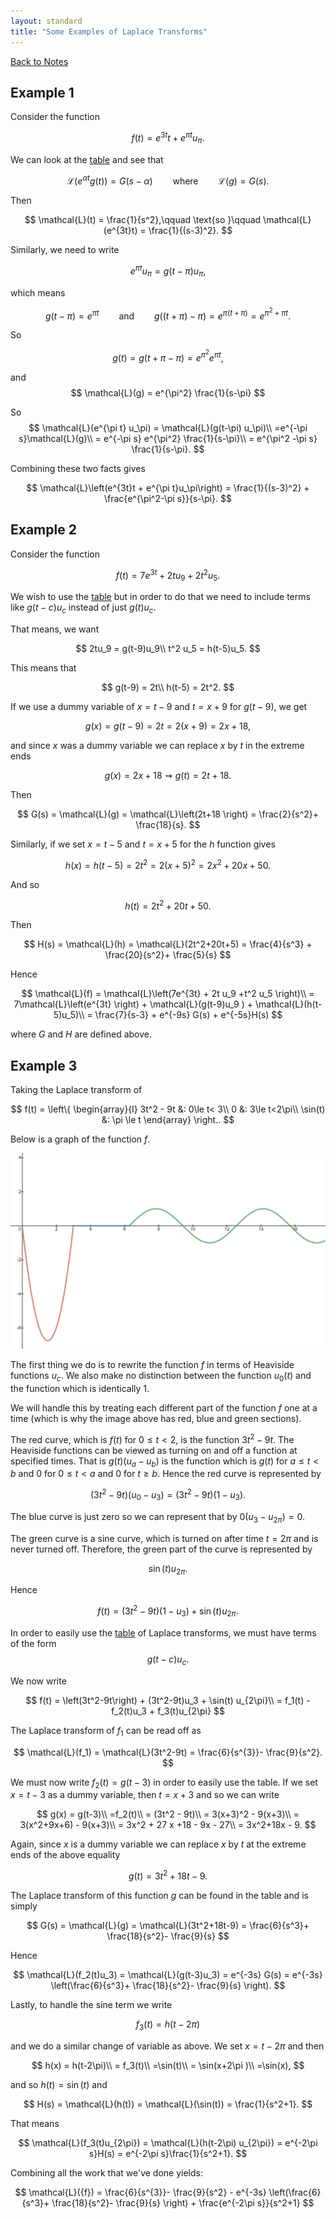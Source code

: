 ```yaml
---
layout: standard
title: "Some Examples of Laplace Transforms"
---
```


[Back to Notes](/../index.md)



## Example 1



Consider the function 


$$
f(t) = e^{3t}t + e^{\pi t} u_\pi.
$$


We can look at the [table](Laplace.Transform.Table.pdf) and see that 


$$
\mathcal{L}(e^{\alpha t}g(t)) = G(s-\alpha)\qquad \text{where}\qquad \mathcal{L}(g) = G(s).
$$


Then


$$
\mathcal{L}(t) = \frac{1}{s^2},\qquad \text{so }\qquad \mathcal{L}(e^{3t}t) = \frac{1}{(s-3)^2}.
$$


Similarly, we need to write


$$
e^{\pi t}u_\pi = g(t-\pi) u_\pi,
$$


which means


$$
g(t-\pi) = e^{\pi t}\qquad\text{and}\qquad  g\left((t+\pi) -\pi \right) = e^{\pi(t+\pi)} = e^{\pi^2+\pi t}.
$$


So 


$$
g(t) = g(t+\pi-\pi) = e^{\pi^2} e^{\pi t},
$$


and
$$
\mathcal{L}(g) = e^{\pi^2} \frac{1}{s-\pi}
$$


So
$$
\mathcal{L}(e^{\pi t} u_\pi) = \mathcal{L}(g(t-\pi) u_\pi)\\
=e^{-\pi s}\mathcal{L}(g)\\
= e^{-\pi s} e^{\pi^2} \frac{1}{s-\pi}\\
= e^{\pi^2 -\pi s} \frac{1}{s-\pi}.
$$




Combining these two facts gives


$$
\mathcal{L}\left(e^{3t}t + e^{\pi t}u_\pi\right)  = \frac{1}{(s-3)^2} + \frac{e^{\pi^2-\pi s}}{s-\pi}.
$$






## Example 2

Consider the function 


$$
f(t) = 7e^{3t} + 2t u_{9} + 2t^2 u_{5}.
$$


We wish to use the [table](Laplace.Transform.Table.pdf) but in order to do that we need to include terms like $g(t-c)u_c$ instead of just $g(t)u_c$. 



That means, we want


$$
2tu_9 = g(t-9)u_9\\
t^2 u_5 = h(t-5)u_5.
$$


This means that 


$$
g(t-9) = 2t\\
h(t-5) = 2t^2.
$$


If we use a dummy variable of $x = t-9$ and $t = x+9$ for $g(t-9)$, we get


$$
g(x) = g(t-9) = 2t= 2(x+9) = 2x + 18,
$$


and since $x$ was a dummy variable we can replace $x$ by $t$ in the extreme ends


$$
g(x) = 2x+18 \rightsquigarrow g(t) = 2t+18.
$$


Then 


$$
G(s) = \mathcal{L}(g) = \mathcal{L}\left(2t+18 \right) = \frac{2}{s^2}+ \frac{18}{s}.
$$




Similarly, if we set $x = t-5$ and $t = x+5$ for the $h$ function gives


$$
h(x) = h(t-5) =2t^2 = 2(x+5)^2 = 2x^2 +20x + 50.
$$


And so 


$$
h(t) = 2t^2+20t + 50.
$$


Then 


$$
H(s) = \mathcal{L}(h) = \mathcal{L}(2t^2+20t+5) = \frac{4}{s^3} + \frac{20}{s^2}+ \frac{5}{s}
$$




Hence


$$
\mathcal{L}(f) = \mathcal{L}\left(7e^{3t} + 2t u_9 +t^2 u_5 \right)\\
= 7\mathcal{L}\left(e^{3t} \right) + \mathcal{L}(g(t-9)u_9 ) + \mathcal{L}(h(t-5)u_5)\\
= \frac{7}{s-3} + e^{-9s} G(s) + e^{-5s}H(s)
$$


where $G$ and $H$ are defined above.











## Example 3

Taking the Laplace transform of


$$
f(t) = \left\{
\begin{array}{l}
3t^2 - 9t &: 0\le t< 3\\
0 &: 3\le t<2\pi\\
\sin(t) &: \pi \le t
\end{array}
\right..
$$


Below is a graph of the function $f$.

![](images/examplef_parabola_0_sin.png)

The first thing we do is to rewrite the function $f$ in terms of Heaviside functions $u_c$. We also make no distinction between the function $u_0(t)$ and the function which is identically 1.



We will handle this by treating each different part of the function $f$ one at a time (which is why the image above has red, blue and green sections).



The red curve, which is $f(t)$ for $0\le t< 2$, is the function $3t^2-9t$. The Heaviside functions can be viewed as turning on and off a function at specified times. That is $g(t)(u_a - u_b)$ is the function which is $g(t)$ for $a\le t< b$ and $0$ for $0\le t< a$ and 0 for $t\ge b$. Hence the red curve is represented by


$$
\left(3t^2-9t\right)\left(u_0 - u_3\right) = (3t^2-9t)(1-u_3).
$$


The blue curve is just zero so we can represent that by $0(u_3-u_{2\pi}) = 0$. 



The green curve is a sine curve, which is turned on after time $t = 2\pi$ and is never turned off. Therefore, the green part of the curve is represented by


$$
\sin(t) u_{2\pi}.
$$


Hence


$$
f(t) = (3t^2 - 9t)(1-u_{3}) + \sin(t) u_{2\pi}.
$$


In order to easily use the [table](Laplace.Transform.Table.pdf) of Laplace transforms, we must have terms of the form 
$$
g(t-c)u_c.
$$


We now write


$$
f(t) = \left(3t^2-9t\right) + (3t^2-9t)u_3 + \sin(t) u_{2\pi}\\
= f_1(t)  -  f_2(t)u_3 + f_3(t)u_{2\pi}
$$


The Laplace transform of $f_1$ can be read off as


$$
\mathcal{L}(f_1) = \mathcal{L}(3t^2-9t) =  \frac{6}{s^{3}}- \frac{9}{s^2}.
$$


We must now write $f_2(t) = g(t-3)$ in order to easily use the table. If we set $x = t-3$ as a dummy variable, then $t = x+3$ and so we can write


$$
g(x) = g(t-3)\\
=f_2(t)\\
= (3t^2 - 9t)\\
= 3(x+3)^2 - 9(x+3)\\
= 3(x^2+9x+6) - 9(x+3)\\
= 3x^2 + 27 x +18 - 9x - 27\\
= 3x^2+18x - 9.
$$


Again, since $x$ is a dummy variable we can replace $x$ by $t$ at the extreme ends of the above equality


$$
g(t) = 3t^2+18t - 9.
$$


The Laplace transform of this function $g$ can be found in the table and is simply


$$
G(s) = \mathcal{L}(g) = \mathcal{L}(3t^2+18t-9) = \frac{6}{s^3}+ \frac{18}{s^2}- \frac{9}{s}
$$


Hence


$$
\mathcal{L}(f_2(t)u_3) = \mathcal{L}(g(t-3)u_3) = e^{-3s} G(s) = e^{-3s} \left(\frac{6}{s^3}+ \frac{18}{s^2}- \frac{9}{s} \right).
$$


Lastly, to handle the sine term we write


$$
f_3(t) = h(t-2\pi)
$$


and we do a similar change of variable as above. We set $x = t-2\pi$ and then


$$
h(x) = h(t-2\pi)\\
= f_3(t)\\
=\sin(t)\\
= \sin(x+2\pi )\\
=\sin(x),
$$


and so $h(t) = \sin(t)$ and


$$
H(s) = \mathcal{L}(h(t)) = \mathcal{L}(\sin(t)) = \frac{1}{s^2+1}.
$$


That means

$$
\mathcal{L}(f_3(t)u_{2\pi}) = \mathcal{L}(h(t-2\pi) u_{2\pi}) = e^{-2\pi s}H(s) = e^{-2\pi s}\frac{1}{s^2+1}.
$$




Combining all the work that we've done yields:


$$
\mathcal{L}({f}) = \frac{6}{s^{3}}- \frac{9}{s^2} -   e^{-3s} \left(\frac{6}{s^3}+ \frac{18}{s^2}- \frac{9}{s} \right) + \frac{e^{-2\pi s}}{s^2+1}
$$
